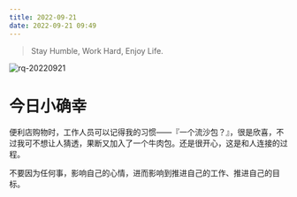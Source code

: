 ```yaml
---
title: 2022-09-21
date: 2022-09-21 09:49
---
```


> Stay Humble, Work Hard, Enjoy Life.

![rq-20220921](http://images.iotop.work/upic/2022921-rq-20220921.jpg)
# 今日小确幸

便利店购物时，工作人员可以记得我的习惯——『一个流沙包？』，很是欣喜，不过我可不想让人猜透，果断又加入了一个牛肉包。还是很开心，这是和人连接的过程。

不要因为任何事，影响自己的心情，进而影响到推进自己的工作、推进自己的目标。